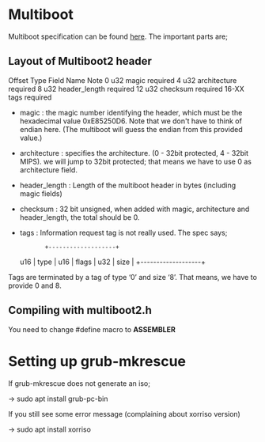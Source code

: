 # Multiboot

Multiboot specification can be found [here](https://www.gnu.org/software/grub/manual/multiboot2/multiboot.html). The important parts are;

## Layout of Multiboot2 header

Offset	Type	Field Name	Note 
0	u32	magic	required 
4	u32	architecture	required 
8	u32	header\_length	required 
12	u32	checksum	required 
16-XX		tags	required 

* magic : the magic number identifying the header, which must be the hexadecimal value 0xE85250D6. Note that we don't have to think of endian here. (The multiboot will guess the endian from this provided value.) 

* architecture : specifies the architecture. (0 - 32bit protected, 4 - 32bit MIPS).
we will jump to 32bit protected; that means we have to use 0 as architecture field.

* header\_length : Length of the multiboot header in bytes (including magic fields)
* checksum : 32 bit unsigned, when added with magic, architecture and header\_length, the total should be 0.
* tags : Information request tag is not really used. The spec says;

             +-------------------+
     u16     | type              |
     u16     | flags             |
     u32     | size              |
             +-------------------+

Tags are terminated by a tag of type ‘0’ and size ‘8’. That means, we have to provide 0 and 8.

## Compiling with multiboot2.h

You need to change #define macro to __ASSEMBLER__

# Setting up grub-mkrescue

If grub-mkrescue does not generate an iso;

-> sudo apt install grub-pc-bin

If you still see some error message (complaining about xorriso version)

-> sudo apt install xorriso
